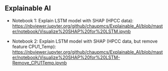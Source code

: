 ## Explainable AI

- Notebook 1: Explain LSTM model with SHAP 
(HPCC data): https://nbviewer.jupyter.org/github/chaupmcs/Explainable_AI/blob/master/notebook/Visualize%20SHAP%20for%20LSTM.ipynb

- Notebook 2: Explain LSTM model with SHAP 
(HPCC data, but remove feature CPU1_Temp): https://nbviewer.jupyter.org/github/chaupmcs/Explainable_AI/blob/master/notebook/Visualize%20SHAP%20for%20LSTM-Remove_CPU1Temp.ipynb

